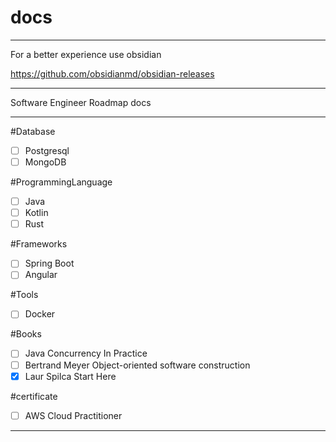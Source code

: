 # docs
---

For a better experience use obsidian

https://github.com/obsidianmd/obsidian-releases

---
Software Engineer Roadmap docs

---

#Database
- [ ] Postgresql
- [ ] MongoDB

#ProgrammingLanguage
- [ ] Java
- [ ] Kotlin
- [ ] Rust

#Frameworks
- [ ] Spring Boot
- [ ] Angular

#Tools
- [ ] Docker

#Books
- [ ] Java Concurrency In Practice
- [ ] Bertrand Meyer Object-oriented software construction
- [x] Laur Spilca Start Here

#certificate 
- [ ] AWS Cloud Practitioner

---

